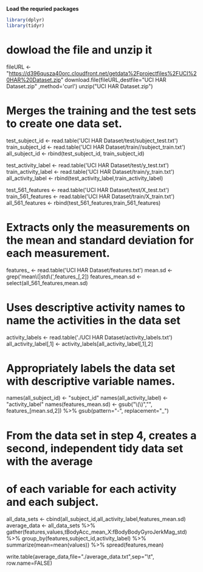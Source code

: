 **Load the requried packages**
```r
library(dplyr)
library(tidyr)
```

# dowload the file and unzip it
fileURL <- "https://d396qusza40orc.cloudfront.net/getdata%2Fprojectfiles%2FUCI%20HAR%20Dataset.zip"
download.file(fileURL,destfile="UCI HAR Dataset.zip" ,method='curl')
unzip("UCI HAR Dataset.zip")

# Merges the training and the test sets to create one data set.
test_subject_id <- read.table('UCI HAR Dataset/test/subject_test.txt')
train_subject_id <-  read.table('UCI HAR Dataset/train//subject_train.txt')
all_subject_id <- rbind(test_subject_id, train_subject_id)

test_activity_label <- read.table('UCI HAR Dataset/test/y_test.txt')
train_activity_label <- read.table('UCI HAR Dataset/train/y_train.txt')
all_activity_label <- rbind(test_activity_label,train_activity_label)

test_561_features <- read.table('UCI HAR Dataset/test/X_test.txt')
train_561_features <- read.table('UCI HAR Dataset/train/X_train.txt')
all_561_features <- rbind(test_561_features,train_561_features)


# Extracts only the measurements on the mean and standard deviation for each measurement. 
features_ <- read.table('UCI HAR Dataset/features.txt')
mean.sd <- grep('mean\\(|std\\(',features_[,2])
features_mean.sd <- select(all_561_features,mean.sd)

# Uses descriptive activity names to name the activities in the data set
activity_labels <- read.table('./UCI HAR Dataset/activity_labels.txt')
all_activity_label[,1] <- activity_labels[all_activity_label[,1],2]

# Appropriately labels the data set with descriptive variable names. 
names(all_subject_id) <- "subject_id"
names(all_activity_label) <- "activity_label"
names(features_mean.sd) <- gsub("\\(\\)","", features_[mean.sd,2]) %>% gsub(pattern="-", replacement="_")

# From the data set in step 4, creates a second, independent tidy data set with the average
# of each variable for each activity and each subject.
all_data_sets <- cbind(all_subject_id,all_activity_label,features_mean.sd)
average_data <- all_data_sets %>%
gather(features,values,tBodyAcc_mean_X:fBodyBodyGyroJerkMag_std) %>%
group_by(features,subject_id,activity_label) %>%
summarize(mean=mean(values)) %>%
spread(features,mean)

write.table(average_data,file="./average_data.txt",sep="\t", row.name=FALSE)
